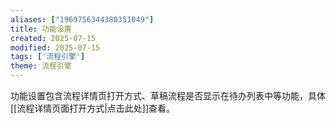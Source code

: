```yaml
---
aliases: ["1969756344380351049"]
title: 功能设置
created: 2025-07-15
modified: 2025-07-15
tags: ['流程引擎']
theme: 流程引擎
---
```


功能设置包含流程详情页打开方式、草稿流程是否显示在待办列表中等功能，具体[[流程详情页面打开方式|点击此处]]查看。